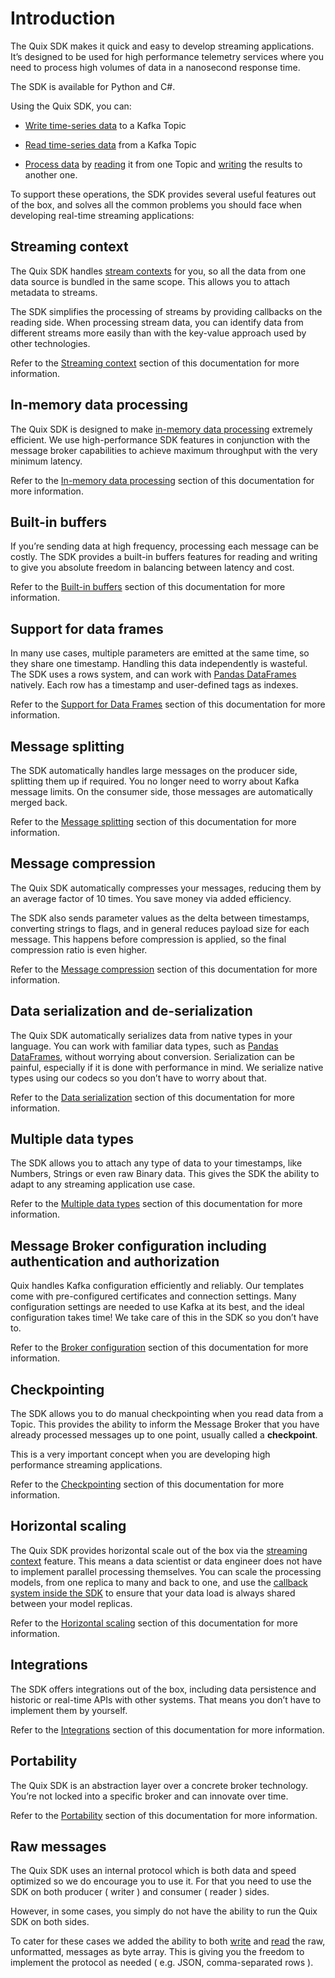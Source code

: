 # Introduction

The Quix SDK makes it quick and easy to develop streaming applications.
It’s designed to be used for high performance telemetry services where
you need to process high volumes of data in a nanosecond response time.

The SDK is available for Python and C\#.

Using the Quix SDK, you can:

  - [Write time-series data](/sdk/write) to a Kafka Topic

  - [Read time-series data](/sdk/read) from a Kafka Topic

  - [Process data](/sdk/process) by [reading](/sdk/read) it from one
    Topic and [writing](/sdk/write) the results to another one.

To support these operations, the SDK provides several useful features
out of the box, and solves all the common problems you should face when
developing real-time streaming applications:

## Streaming context

The Quix SDK handles [stream contexts](/sdk/features/streaming-context)
for you, so all the data from one data source is bundled in the same
scope. This allows you to attach metadata to streams.

The SDK simplifies the processing of streams by providing callbacks on
the reading side. When processing stream data, you can identify data
from different streams more easily than with the key-value approach used
by other technologies.

Refer to the [Streaming context](/sdk/features/streaming-context)
section of this documentation for more information.

## In-memory data processing

The Quix SDK is designed to make [in-memory data
processing](/sdk/features/in-memory-processing) extremely efficient. We
use high-performance SDK features in conjunction with the message broker
capabilities to achieve maximum throughput with the very minimum
latency.

Refer to the [In-memory data
processing](/sdk/features/in-memory-processing) section of this
documentation for more information.

## Built-in buffers

If you’re sending data at high frequency, processing each message can be
costly. The SDK provides a built-in buffers features for reading and
writing to give you absolute freedom in balancing between latency and
cost.

Refer to the [Built-in buffers](/sdk/features/builtin-buffers) section
of this documentation for more information.

## Support for data frames

In many use cases, multiple parameters are emitted at the same time, so
they share one timestamp. Handling this data independently is wasteful.
The SDK uses a rows system, and can work with [Pandas
DataFrames](https://pandas.pydata.org/docs/user_guide/dsintro.html#dataframe)
natively. Each row has a timestamp and user-defined tags as indexes.

Refer to the [Support for Data Frames](/sdk/features/data-frames)
section of this documentation for more information.

## Message splitting

The SDK automatically handles large messages on the producer side,
splitting them up if required. You no longer need to worry about Kafka
message limits. On the consumer side, those messages are automatically
merged back.

Refer to the [Message splitting](/sdk/features/message-splitting)
section of this documentation for more information.

## Message compression

The Quix SDK automatically compresses your messages, reducing them by an
average factor of 10 times. You save money via added efficiency.

The SDK also sends parameter values as the delta between timestamps,
converting strings to flags, and in general reduces payload size for
each message. This happens before compression is applied, so the final
compression ratio is even higher.

Refer to the [Message compression](/sdk/features/message-compression)
section of this documentation for more information.

## Data serialization and de-serialization

The Quix SDK automatically serializes data from native types in your
language. You can work with familiar data types, such as [Pandas
DataFrames](https://pandas.pydata.org/docs/user_guide/dsintro.html#dataframe),
without worrying about conversion. Serialization can be painful,
especially if it is done with performance in mind. We serialize native
types using our codecs so you don’t have to worry about that.

Refer to the [Data serialization](/sdk/features/data-serialization)
section of this documentation for more information.

## Multiple data types

The SDK allows you to attach any type of data to your timestamps, like
Numbers, Strings or even raw Binary data. This gives the SDK the ability
to adapt to any streaming application use case.

Refer to the [Multiple data types](/sdk/features/multiple-data-types)
section of this documentation for more information.

## Message Broker configuration including authentication and authorization

Quix handles Kafka configuration efficiently and reliably. Our templates
come with pre-configured certificates and connection settings. Many
configuration settings are needed to use Kafka at its best, and the
ideal configuration takes time\! We take care of this in the SDK so you
don’t have to.

Refer to the [Broker configuration](/sdk/features/broker-configuration)
section of this documentation for more information.

## Checkpointing

The SDK allows you to do manual checkpointing when you read data from a
Topic. This provides the ability to inform the Message Broker that you
have already processed messages up to one point, usually called a
**checkpoint**.

This is a very important concept when you are developing high
performance streaming applications.

Refer to the [Checkpointing](/sdk/features/checkpointing) section of
this documentation for more information.

## Horizontal scaling

The Quix SDK provides horizontal scale out of the box via the [streaming
context](/sdk/features/streaming-context.md) feature. This means a data
scientist or data engineer does not have to implement parallel
processing themselves. You can scale the processing models, from one
replica to many and back to one, and use the [callback system inside the
SDK](/sdk/read.md#_parallel_processing) to ensure that your data load is
always shared between your model replicas.

Refer to the [Horizontal scaling](/sdk/features/horizontal-scaling)
section of this documentation for more information.

## Integrations

The SDK offers integrations out of the box, including data persistence
and historic or real-time APIs with other systems. That means you don’t
have to implement them by yourself.

Refer to the [Integrations](/sdk/features/integrations) section of this
documentation for more information.

## Portability

The Quix SDK is an abstraction layer over a concrete broker technology.
You’re not locked into a specific broker and can innovate over time.

Refer to the [Portability](/sdk/features/portability) section of this
documentation for more information.

## Raw messages

The Quix SDK uses an internal protocol which is both data and speed
optimized so we do encourage you to use it. For that you need to use the
SDK on both producer ( writer ) and consumer ( reader ) sides.

However, in some cases, you simply do not have the ability to run the
Quix SDK on both sides.

To cater for these cases we added the ability to both
[write](/sdk/write.md#write-raw-kafka-messages) and [read](/sdk/read.md#read-raw-kafka-messages)
the raw, unformatted, messages as byte array. This is giving you the
freedom to implement the protocol as needed ( e.g. JSON, comma-separated
rows ).
